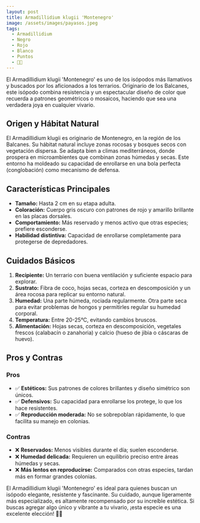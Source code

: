 ```yaml
---
layout: post
title: Armadillidium klugii 'Montenegro'
image: /assets/images/payasos.jpeg
tags:
  - Armadillidium
  - Negro
  - Rojo
  - Blanco
  - Puntos
  - 🤑🤑
---
```


El Armadillidium klugii 'Montenegro' es uno de los isópodos más llamativos y buscados por los aficionados a los terrarios. Originario de los Balcanes, este isópodo combina resistencia y un espectacular diseño de color que recuerda a patrones geométricos o mosaicos, haciendo que sea una verdadera joya en cualquier vivario.

## Origen y Hábitat Natural
El Armadillidium klugii es originario de Montenegro, en la región de los Balcanes. Su hábitat natural incluye zonas rocosas y bosques secos con vegetación dispersa. Se adapta bien a climas mediterráneos, donde prospera en microambientes que combinan zonas húmedas y secas. Este entorno ha moldeado su capacidad de enrollarse en una bola perfecta (conglobación) como mecanismo de defensa.

## Características Principales
- **Tamaño:** Hasta 2 cm en su etapa adulta.
- **Coloración:** Cuerpo gris oscuro con patrones de rojo y amarillo brillante en las placas dorsales.
- **Comportamiento:** Más reservado y menos activo que otras especies; prefiere esconderse.
- **Habilidad distintiva:** Capacidad de enrollarse completamente para protegerse de depredadores.

## Cuidados Básicos
1. **Recipiente:** Un terrario con buena ventilación y suficiente espacio para explorar.
2. **Sustrato:** Fibra de coco, hojas secas, corteza en descomposición y un área rocosa para replicar su entorno natural.
3. **Humedad:**
Una parte húmeda, rociada regularmente.
Otra parte seca para evitar problemas de hongos y permitirles regular su humedad corporal.
4. **Temperatura:** Entre 20-25°C, evitando cambios bruscos.
5. **Alimentación:** Hojas secas, corteza en descomposición, vegetales frescos (calabacín o zanahoria) y calcio (hueso de jibia o cáscaras de huevo).

## Pros y Contras
### Pros
- ✅ **Estéticos:** Sus patrones de colores brillantes y diseño simétrico son únicos.
- ✅ **Defensivos:** Su capacidad para enrollarse los protege, lo que los hace resistentes.
- ✅ **Reproducción moderada:** No se sobrepoblan rápidamente, lo que facilita su manejo en colonias.

### Contras
- ❌ **Reservados:** Menos visibles durante el día; suelen esconderse.
- ❌ **Humedad delicada:** Requieren un equilibrio preciso entre áreas húmedas y secas.
- ❌ **Más lentos en reproducirse:** Comparados con otras especies, tardan más en formar grandes colonias.

El Armadillidium klugii 'Montenegro' es ideal para quienes buscan un isópodo elegante, resistente y fascinante. Su cuidado, aunque ligeramente más especializado, es altamente recompensado por su increíble estética. Si buscas agregar algo único y vibrante a tu vivario, ¡esta especie es una excelente elección! 🤡✨

